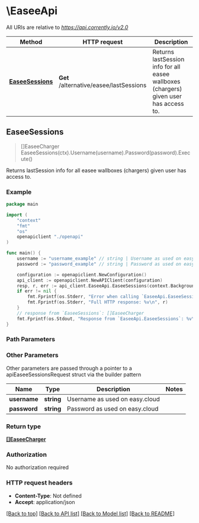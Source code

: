 # \EaseeApi

All URIs are relative to *https://api.corrently.io/v2.0*

Method | HTTP request | Description
------------- | ------------- | -------------
[**EaseeSessions**](EaseeApi.md#EaseeSessions) | **Get** /alternative/easee/lastSessions | Returns lastSession info for all easee wallboxes (chargers) given user has access to.



## EaseeSessions

> []EaseeCharger EaseeSessions(ctx).Username(username).Password(password).Execute()

Returns lastSession info for all easee wallboxes (chargers) given user has access to.



### Example

```go
package main

import (
    "context"
    "fmt"
    "os"
    openapiclient "./openapi"
)

func main() {
    username := "username_example" // string | Username as used on easy.cloud (optional)
    password := "password_example" // string | Password as used on easy.cloud (optional)

    configuration := openapiclient.NewConfiguration()
    api_client := openapiclient.NewAPIClient(configuration)
    resp, r, err := api_client.EaseeApi.EaseeSessions(context.Background()).Username(username).Password(password).Execute()
    if err != nil {
        fmt.Fprintf(os.Stderr, "Error when calling `EaseeApi.EaseeSessions``: %v\n", err)
        fmt.Fprintf(os.Stderr, "Full HTTP response: %v\n", r)
    }
    // response from `EaseeSessions`: []EaseeCharger
    fmt.Fprintf(os.Stdout, "Response from `EaseeApi.EaseeSessions`: %v\n", resp)
}
```

### Path Parameters



### Other Parameters

Other parameters are passed through a pointer to a apiEaseeSessionsRequest struct via the builder pattern


Name | Type | Description  | Notes
------------- | ------------- | ------------- | -------------
 **username** | **string** | Username as used on easy.cloud | 
 **password** | **string** | Password as used on easy.cloud | 

### Return type

[**[]EaseeCharger**](EaseeCharger.md)

### Authorization

No authorization required

### HTTP request headers

- **Content-Type**: Not defined
- **Accept**: application/json

[[Back to top]](#) [[Back to API list]](../README.md#documentation-for-api-endpoints)
[[Back to Model list]](../README.md#documentation-for-models)
[[Back to README]](../README.md)

